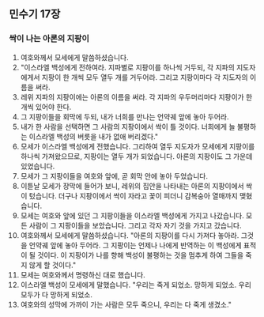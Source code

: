 ## 민수기 17장

### 싹이 나는 아론의 지팡이
1. 여호와께서 모세에게 말씀하셨습니다.
2. "이스라엘 백성에게 전하여라. 지파별로 지팡이를 하나씩 거두되, 각 지파의 지도자에게서 지팡이 한 개씩 모두 열두 개를 거두어라. 그리고 지팡이마다 각 지도자의 이름을 써라.
3. 레위 지파의 지팡이에는 아론의 이름을 써라. 각 지파의 우두머리마다 지팡이가 한 개씩 있어야 한다.
4. 그 지팡이들을 회막에 두되, 내가 너희를 만나는 언약궤 앞에 놓아 두어라.
5. 내가 한 사람을 선택하면 그 사람의 지팡이에서 싹이 틀 것이다. 너희에게 늘 불평하는 이스라엘 백성의 버릇을 내가 없애 버리겠다."
6. 모세가 이스라엘 백성에게 전했습니다. 그리하여 열두 지도자가 모세에게 지팡이를 하나씩 가져왔으므로, 지팡이는 열두 개가 되었습니다. 아론의 지팡이도 그 가운데 있었습니다.
7. 모세가 그 지팡이들을 여호와 앞에, 곧 회막 안에 놓아 두었습니다.
8. 이튿날 모세가 장막에 들어가 보니, 레위의 집안을 나타내는 아론의 지팡이에서 싹이 텄습니다. 더구나 지팡이에서 싹이 자라고 꽃이 피더니 감복숭아 열매까지 맺혔습니다.
9. 모세는 여호와 앞에 있던 그 지팡이들을 이스라엘 백성에게 가지고 나갔습니다. 모든 사람이 그 지팡이들을 보았습니다. 그리고 각자 자기 것을 가지고 갔습니다.
10. 여호와께서 모세에게 말씀하셨습니다. "아론의 지팡이를 다시 가져다 놓아라. 그것을 언약궤 앞에 놓아 두어라. 그 지팡이는 언제나 나에게 반역하는 이 백성에게 표적이 될 것이다. 이 지팡이가 나를 향해 백성이 불평하는 것을 멈추게 하여 그들을 죽지 않게 할 것이다."
11. 모세는 여호와께서 명령하신 대로 했습니다.
12. 이스라엘 백성이 모세에게 말했습니다. "우리는 죽게 되었소. 망하게 되었소. 우리 모두가 다 망하게 되었소.
13. 여호와의 성막에 가까이 가는 사람은 모두 죽으니, 우리는 다 죽게 생겼소."
